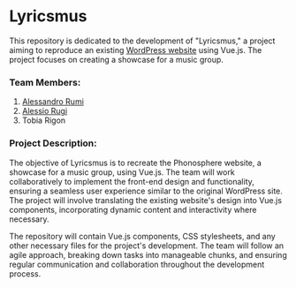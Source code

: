 # Lyricsmus


This repository is dedicated to the development of "Lyricsmus," a project aiming to reproduce an existing [WordPress website](https://phonosphere.com/) using Vue.js. The project focuses on creating a showcase for a music group.

### Team Members:
1. [Alessandro Rumi](https://github.com/alessandrorumi)
2. [Alessio Rugi](https://github.com/Pepesalezucchero)
3. Tobia Rigon

### Project Description:
The objective of Lyricsmus is to recreate the Phonosphere website, a showcase for a music group, using Vue.js. The team will work collaboratively to implement the front-end design and functionality, ensuring a seamless user experience similar to the original WordPress site. The project will involve translating the existing website's design into Vue.js components, incorporating dynamic content and interactivity where necessary.

The repository will contain Vue.js components, CSS stylesheets, and any other necessary files for the project's development. The team will follow an agile approach, breaking down tasks into manageable chunks, and ensuring regular communication and collaboration throughout the development process.
